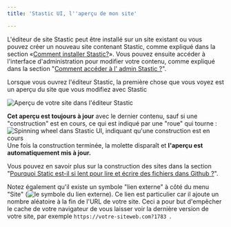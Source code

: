 ```yaml
---
title: 'Stastic UI, l''aperçu de mon site'

---
```

L'éditeur de site Stastic peut être installé sur un site existant ou vous pouvez créer un nouveau site contenant Stastic, comme expliqué dans la section «[Comment installer Stastic?](https://www.stastic.net/docs/fr/comment-installer-stastic)». Vous pouvez ensuite accéder à l'interface d'administration pour modifier votre contenu, comme expliqué dans la section "[Comment accéder à l' admin Stastic ?](/docs/fr/comment-acceder-a-stastic-admin)". 

Lorsque vous ouvrez l'éditeur Stastic, la première chose que vous voyez est un aperçu du site que vous modifiez avec Stastic

![Aperçu de votre site dans l'éditeur Stastic](https://www.stastic.net//assets/2019-08-03-775924.png)

**Cet aperçu est toujours à jour** avec le dernier contenu, sauf si une "construction" est en cours, ce qui est indiqué par une "roue" qui tourne : ![Spinning wheel dans Stastic UI, indiquant qu'une construction est en cours](https://www.stastic.net//assets/2019-08-03-450677.png) Une fois la construction terminée, la molette disparaît et **l'aperçu est automatiquement mis à jour.** 

Vous pouvez en savoir plus sur la construction des sites dans la section "[Pourquoi Static est-il si lent pour lire et écrire des fichiers dans Github ?](/docs/fr/pourquoi-le-statique-est-il-si-lent-pour-creer-et-ecrire-des-fichiers-dans-github)". 

Notez également qu'il existe un symbole "lien externe" à côté du menu "Site" (![le symbole du lien externe](https://www.stastic.net//assets/2019-08-04-371034.png)). Ce lien est particulier car il ajoute un nombre aléatoire à la fin de l'URL de votre site. Ceci a pour but d'empêcher le cache de votre navigateur de vous laisser voir la dernière version de votre site, par exemple `https://votre-siteweb.com?1783 `.

